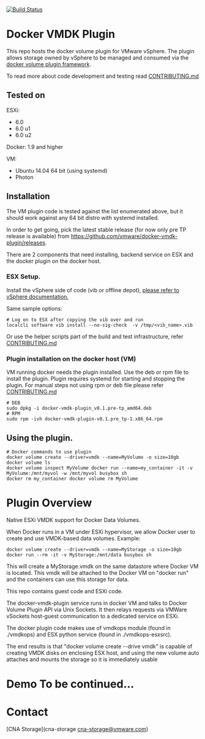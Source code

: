 [![Build
Status](https://ci.vmware.run/api/badges/vmware/docker-vmdk-plugin/status.svg)](https://ci.vmware.run/vmware/docker-vmdk-plugin)

# Docker VMDK Plugin

This repo hosts the docker volume plugin for VMware vSphere. The plugin allows
storage owned by vSphere to be managed and consumed via the [docker volume
plugin framework](https://docs.docker.com/engine/extend/plugins_volume/).

To read more about code development and testing read
[CONTRIBUTING.md](https://github.com/vmware/docker-vmdk-plugin/blob/master/CONTRIBUTING.md)

## Tested on

ESXi:

- 6.0
- 6.0 u1
- 6.0 u2

Docker: 1.9 and higher

VM:
- Ubuntu 14.04 64 bit (using systemd)
- Photon

## Installation
The VM plugin code is tested against the list enumerated above,
but it should work against any 64 bit distro with systemd installed.

In order to get going, pick the latest stable release (for now
only pre TP release is available) from
https://github.com/vmware/docker-vmdk-plugin/releases.

There are 2 components that need installing, backend service on ESX and the docker
plugin on the docker host.

### ESX Setup.

Install the vSphere side of code (vib or offline depot), [please refer to
vSphere documentation.](http://pubs.vmware.com/vsphere-60/index.jsp#com.vmware.vsphere.install.doc/GUID-29491174-238E-4708-A78F-8FE95156D6A3.html#GUID-29491174-238E-4708-A78F-8FE95156D6A3)

Same sample options:
```
# Log on to ESX after copying the vib over and run
localcli software vib install --no-sig-check  -v /tmp/<vib_name>.vib
```
Or use the helper scripts part of the build and test infrastructure, refer
[CONTRIBUTING.md](https://github.com/vmware/docker-vmdk-plugin/blob/master/CONTRIBUTING.md)

### Plugin installation on the docker host (VM)

VM running docker needs the plugin installed. Use the deb or rpm file to
install the plugin. Plugin requires systemd for starting and stopping the
plugin. For manual steps not using rpm or deb file please refer
[CONTRIBUTING.md](https://github.com/vmware/docker-vmdk-plugin/blob/master/CONTRIBUTING.md)

```
# DEB
sudo dpkg -i docker-vmdk-plugin_v0.1.pre-tp_amd64.deb
# RPM
sudo rpm -ivh docker-vmdk-plugin-v0.1.pre_tp-1.x86_64.rpm
```

## Using the plugin.

```
# Docker commands to use plugin
docker volume create --driver=vmdk --name=MyVolume -o size=10gb
docker volume ls
docker volume inspect MyVolume docker run --name=my_container -it -v MyVolume:/mnt/myvol -w /mnt/myvol busybox sh
docker rm my_container docker volume rm MyVolume
```

# Plugin Overview

Native ESXi VMDK support for Docker Data Volumes.

When Docker runs in a VM under ESXi hypervisor, we allow Docker user to create
and use VMDK-based data volumes. Example:

```
docker volume create --driver=vmdk --name=MyStorage -o size=10gb
docker run --rm -it -v MyStorage:/mnt/data busybox sh
```

This will create a MyStorage.vmdk on the same datastore where Docker VM is
located. This vmdk will be attached to the Docker VM on "docker run" and the
containers can use this storage for data.

This repo contains guest code and ESXi code.

The docker-vmdk-plugin service runs in docker VM and talks to Docker Volume
Plugin API via Unix Sockets. It then relays requests via VMWare vSockets
host-guest communication to a dedicated service on ESXi.

The docker plugin code makes use of  vmdkops module  (found  in ./vmdkops) and
ESX python service (found in ./vmdkops-esxsrc).

The end results is that "docker volume create --drive vmdk" is capable of
creating VMDK disks on enclosing ESX host, and using the new volume auto
attaches and mounts the storage so it is immediately usable

# Demo To be continued...

# Contact

[CNA Storage](cna-storage <cna-storage@vmware.com>)
